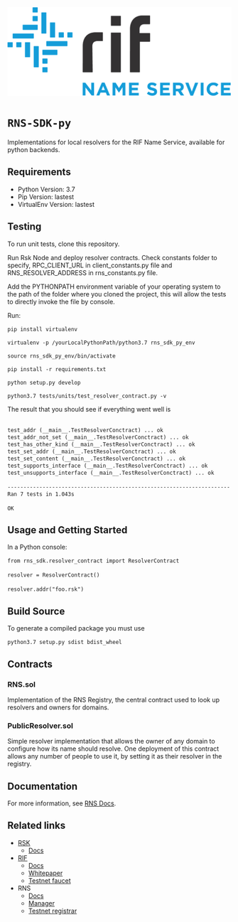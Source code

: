 <img src="/logo.png" alt="logo" height="200" />

# `RNS-SDK-py`


Implementations for local resolvers for the RIF Name Service, available for python backends.


## Requirements

- Python Version: 3.7
- Pip Version: lastest
- VirtualEnv Version: lastest

## Testing

To run unit tests, clone this repository.

Run Rsk Node and deploy resolver contracts.
Check constants folder to specify, RPC_CLIENT_URL in client_constants.py file and RNS_RESOLVER_ADDRESS in
rns_constants.py file.

Add the PYTHONPATH environment variable of your operating system to the path of the folder where you cloned the project, this will allow the tests to directly invoke the file by console.

Run:

```
pip install virtualenv
```

```
virtualenv -p /yourLocalPythonPath/python3.7 rns_sdk_py_env
```

```
source rns_sdk_py_env/bin/activate
```

```
pip install -r requirements.txt
```

```
python setup.py develop

```

```
python3.7 tests/units/test_resolver_contract.py -v
```

The result that you should see if everything went well is


```

test_addr (__main__.TestResolverConctract) ... ok
test_addr_not_set (__main__.TestResolverConctract) ... ok
test_has_other_kind (__main__.TestResolverConctract) ... ok
test_set_addr (__main__.TestResolverConctract) ... ok
test_set_content (__main__.TestResolverConctract) ... ok
test_supports_interface (__main__.TestResolverConctract) ... ok
test_unsupports_interface (__main__.TestResolverConctract) ... ok

----------------------------------------------------------------------
Ran 7 tests in 1.043s

OK
```


## Usage and Getting Started
In a Python console:

```
from rns_sdk.resolver_contract import ResolverContract

resolver = ResolverContract()

resolver.addr("foo.rsk")

```


## Build Source

To generate a compiled package you must use

```
python3.7 setup.py sdist bdist_wheel

```

## Contracts

### RNS.sol
Implementation of the RNS Registry, the central contract used to look up resolvers and owners for domains.

### PublicResolver.sol
Simple resolver implementation that allows the owner of any domain to configure how its name should resolve. One deployment of this contract allows any number of people to use it, by setting it as their resolver in the registry.


## Documentation

For more information, see [RNS Docs](https://docs.rns.rifos.org).

## Related links

- [RSK](https://rsk.co)
    - [Docs](https://docs.rsk.co)
- [RIF](https://rifos.org)
    - [Docs](https://www.rifos.org/documentation/)
    - [Whitepaper](https://docs.rifos.org/rif-whitepaper-en.pdf)
    - [Testnet faucet](https://faucet.rifos.org)
- RNS
    - [Docs](https://docs.rns.rifos.org)
    - [Manager](https://rns.rifos.org)
    - [Testnet registrar](https://testnet.rns.rifos.org)

